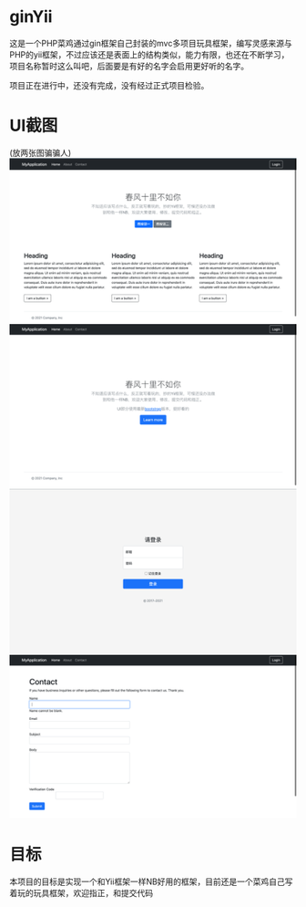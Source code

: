 # ginYii  
这是一个PHP菜鸡通过gin框架自己封装的mvc多项目玩具框架，编写灵感来源与PHP的yii框架，不过应该还是表面上的结构类似，能力有限，也还在不断学习，项目名称暂时这么叫吧，后面要是有好的名字会启用更好听的名字。

项目正在进行中，还没有完成，没有经过正式项目检验。  
# UI截图  
(放两张图骗骗人)  
![home](./docs/img.png)
![home](./docs/about.png)
![home](./docs/login.png)
![home](./docs/contact.png)

# 目标  
本项目的目标是实现一个和Yii框架一样NB好用的框架，目前还是一个菜鸡自己写着玩的玩具框架，欢迎指正，和提交代码
